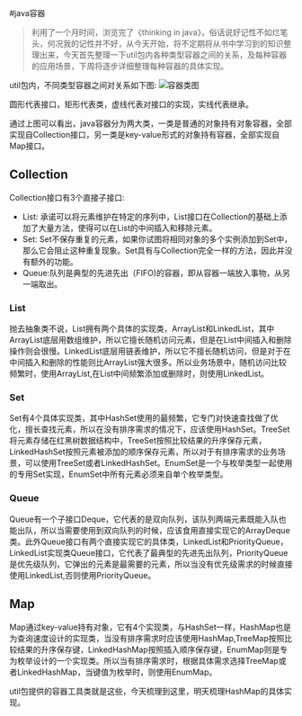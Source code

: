 #java容器

>利用了一个月时间，浏览完了《thinking in java》，俗话说好记性不如烂笔头，何况我的记性并不好，从今天开始，将不定期将从书中学习到的知识整理出来，今天首先整理一下util包内各种类型容器之间的关系，及每种容器的应用场景，下周将逐步详细整理每种容器的具体实现。

util包内，不同类型容器之间对关系如下图:
![容器类图](http://www.shixiaoyu.top/dist/images/collection.png)

圆形代表接口，矩形代表类，虚线代表对接口的实现，实线代表继承。

通过上图可以看出，java容器分为两大类，一类是普通的对象持有对象容器，全部实现自Collection接口，另一类是key-value形式的对象持有容器，全部实现自Map接口。

## Collection

Collection接口有3个直接子接口:

* List: 承诺可以将元素维护在特定的序列中，List接口在Collection的基础上添加了大量方法，使得可以在List的中间插入和移除元素。
* Set: Set不保存重复的元素，如果你试图将相同对象的多个实例添加到Set中，那么它会阻止这种重复现象。Set具有与Collection完全一样的方法，因此并没有额外的功能。
* Queue:队列是典型的先进先出（FIFO)的容器，即从容器一端放入事物，从另一端取出。

### List
抛去抽象类不说，List拥有两个具体的实现类，ArrayList和LinkedList，其中ArrayList底层用数组维护，所以它擅长随机访问元素，但是在List中间插入和删除操作则会很慢。LinkedList底层用链表维护，所以它不擅长随机访问，但是对于在中间插入和删除的性能则比ArrayList强大很多。所以业务场景中，随机访问比较频繁时，使用ArrayList,在List中间频繁添加或删除时，则使用LinkedList。

### Set

Set有4个具体实现类，其中HashSet使用的最频繁，它专门对快速查找做了优化，擅长查找元素，所以在没有排序需求的情况下，应该使用HashSet。TreeSet将元素存储在红黑树数据结构中，TreeSet按照比较结果的升序保存元素，LinkedHashSet按照元素被添加的顺序保存元素，所以对于有排序需求的业务场景，可以使用TreeSet或者LinkedHashSet。EnumSet是一个与枚举类型一起使用的专用Set实现，EnumSet中所有元素必须来自单个枚举类型。

### Queue

Queue有一个子接口Deque，它代表的是双向队列，该队列两端元素既能入队也能出队，所以当需要使用到双向队列的时候，应该食用直接实现它的ArrayDeque类。此外Queue接口有两个直接实现它的具体类，LinkedList和PriorityQueue，LinkedList实现类Queue接口，它代表了最典型的先进先出队列，PriorityQueue是优先级队列，它弹出的元素是最需要的元素，所以当没有优先级需求的时候直接使用LinkedList,否则使用PriorityQueue。

## Map

Map通过key-value持有对象，它有4个实现类，与HashSet一样，HashMap也是为查询速度设计的实现类，当没有排序需求时应该使用HashMap,TreeMap按照比较结果的升序保存键，LinkedHashMap按照插入顺序保存键，EnumMap则是专为枚举设计的一个实现类。所以当有排序需求时，根据具体需求选择TreeMap或者LinkedHashMap，当键值为枚举时，则使用EnumMap。

util包提供的容器工具类就是这些，今天梳理到这里，明天梳理HashMap的具体实现。